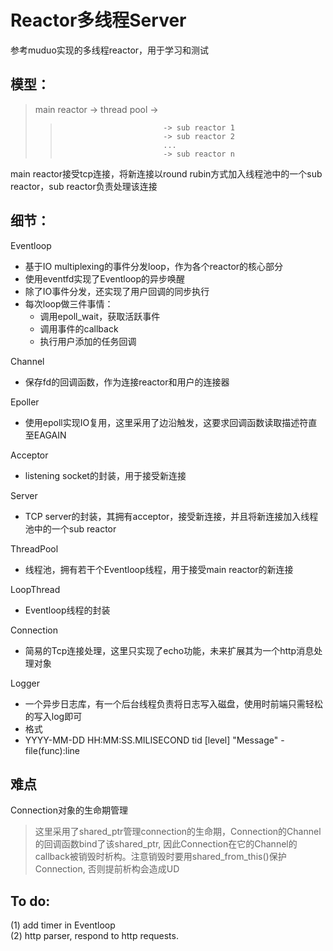 # Reactor多线程Server
参考muduo实现的多线程reactor，用于学习和测试  

## 模型：

>main reactor -> thread pool ->
>>                            -> sub reactor 1
>>                            -> sub reactor 2
>>                            ...
>>                            -> sub reactor n

main reactor接受tcp连接，将新连接以round rubin方式加入线程池中的一个sub reactor，sub reactor负责处理该连接

## 细节：
Eventloop  
*    基于IO multiplexing的事件分发loop，作为各个reactor的核心部分
*    使用eventfd实现了Eventloop的异步唤醒
*    除了IO事件分发，还实现了用户回调的同步执行
*    每次loop做三件事情：
        - 调用epoll_wait，获取活跃事件
        - 调用事件的callback
        - 执行用户添加的任务回调

Channel
*    保存fd的回调函数，作为连接reactor和用户的连接器

Epoller
*    使用epoll实现IO复用，这里采用了边沿触发，这要求回调函数读取描述符直至EAGAIN

Acceptor
*    listening socket的封装，用于接受新连接

Server
*    TCP server的封装，其拥有acceptor，接受新连接，并且将新连接加入线程池中的一个sub reactor

ThreadPool 
*    线程池，拥有若干个Eventloop线程，用于接受main reactor的新连接

LoopThread 
*    Eventloop线程的封装

Connection
*    简易的Tcp连接处理，这里只实现了echo功能，未来扩展其为一个http消息处理对象

Logger
*    一个异步日志库，有一个后台线程负责将日志写入磁盘，使用时前端只需轻松的写入log即可
*    格式
*    YYYY-MM-DD HH:MM:SS.MILISECOND tid [level] "Message" - file(func):line 

## 难点
Connection对象的生命期管理  
>这里采用了shared_ptr管理connection的生命期，Connection的Channel的回调函数bind了该shared_ptr,
>因此Connection在它的Channel的callback被销毁时析构。注意销毁时要用shared_from_this()保护Connection,
>否则提前析构会造成UD

## To do:
(1) add timer in Eventloop  
(2) http parser, respond to http requests.  

